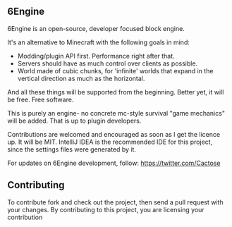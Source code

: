 ## 6Engine ##

6Engine is an open-source, developer focused block engine.

It's an alternative to Minecraft with the following goals in mind:
- Modding/plugin API first. Performance right after that.
- Servers should have as much control over clients as possible.
- World made of cubic chunks, for 'infinite' worlds that expand in the vertical direction as much as the horizontal.

And all these things will be supported from the beginning. Better yet, it will be free. Free software.

This is purely an engine- no concrete mc-style survival "game mechanics" will be added. That is up to plugin developers.

Contributions are welcomed and encouraged as soon as I get the licence up. It will be MIT.
IntelliJ IDEA is the recommended IDE for this project, since the settings files were generated by it.

For updates on 6Engine development, follow: https://twitter.com/Cactose

## Contributing

To contribute fork and check out the project, then send a pull request with your changes.
By contributing to this project, you are licensing your contribution